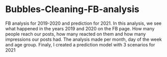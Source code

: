 # Bubbles-Cleaning-FB-analysis
FB analysis for 2019-2020 and prediction for 2021. In this analysis, we see what happened in the years 2019 and 2020 on the FB page. How many people reach our posts, how many reacted on them and how many impressions our posts had. The analysis made per month, day of the week and age group. Finaly, I created a prediction model with 3 scenarios for 2021

